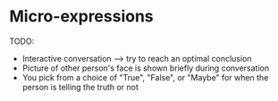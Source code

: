 <h1>Micro-expressions</h1>

TODO:
- Interactive conversation --> try to reach an optimal conclusion
- Picture of other person's face is shown briefly during conversation
- You pick from a choice of "True", "False", or "Maybe" for when the person is telling the truth or not
